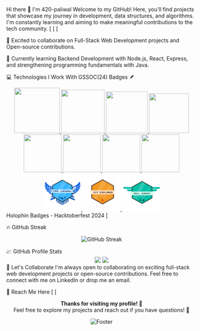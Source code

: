 Hi there 👋 I'm 420-paliwal
Welcome to my GitHub! Here, you’ll find projects that showcase my journey in development, data structures, and algorithms. I'm constantly learning and aiming to make meaningful contributions to the tech community.
[
[
[

👯 Excited to collaborate on Full-Stack Web Development projects and Open-source contributions.

🌱 Currently learning Backend Development with Node.js, React, Express, and strengthening programming fundamentals with Java.

💻 Technologies I Work With
GSSOC(24) Badges 🪶
<div style='display:flex; align-items:center; gap: 10px;' align='center'><a href="https://gssoc.girlscript.tech/leaderboard"> <img src="https://raw.githubusercontent.com/GSSoC24/Postman-Challenge/main/docs/assets/7.png" width="120px" height="120px" /> <img src="https://raw.githubusercontent.com/GSSoC24/Postman-Challenge/main/docs/assets/6.png" width="115px" height="115px" /> <img src="https://raw.githubusercontent.com/GSSoC24/Postman-Challenge/main/docs/assets/5.png" width="110px" height="110px" /> <img src="https://raw.githubusercontent.com/GSSoC24/Postman-Challenge/main/docs/assets/4.png" width="105px" height="105px" /> <img src="https://raw.githubusercontent.com/GSSoC24/Postman-Challenge/main/docs/assets/3.png" width="100px" height="100px" /> <img src="https://raw.githubusercontent.com/GSSoC24/Postman-Challenge/main/docs/assets/2.png" width="100px" height="100px" /> <img src="https://raw.githubusercontent.com/GSSoC24/Postman-Challenge/main/docs/assets/1.png" width="100px" height="100px" /> <img src="https://raw.githubusercontent.com/GSSoC24/Postman-Challenge/main/docs/assets/Postman%20White.png" width="100px" height="100px" /> <img src="https://raw.githubusercontent.com/GSSoC24/Contributor/refs/heads/main/assets/Code%20Luminary.png" width="100px" height="100px" /> <img src="https://raw.githubusercontent.com/GSSoC24/Contributor/refs/heads/main/assets/Git%20Explorer.png" width="100px" height="100px" /> <img src="https://raw.githubusercontent.com/GSSoC24/Contributor/refs/heads/main/assets/Pull%20Expert.png" width="100px" height="100px" /> </a> </div>
Holophin Badges - Hacktoberfest 2024
[

🔥 GitHub Streak
<p align="center"> <img src="https://github-readme-streak-stats.herokuapp.com/?user=420-paliwal&theme=github-dark-blue&hide_border=true" alt="GitHub Streak" /> </p>
📈 GitHub Profile Stats
<div align="center"> <img height="180em" src="https://github-profile-summary-cards.vercel.app/api/cards/profile-details?username=420-paliwal&theme=github_dark" /> <img height="180em" src="https://github-profile-summary-cards.vercel.app/api/cards/stats?username=420-paliwal&theme=github_dark" /> </div>
👯 Let's Collaborate
I'm always open to collaborating on exciting full-stack web development projects or open-source contributions. Feel free to connect with me on LinkedIn or drop me an email.

📧 Reach Me Here
[
[

<p align="center"> <b>Thanks for visiting my profile! 🌟</b><br> <span>Feel free to explore my projects and reach out if you have questions! 🚀</span> </p> <p align="center"> <img src="https://capsule-render.vercel.app/api?type=waving&color=gradient&height=60&section=footer&animation=fadeIn&fontColor=ffffff" alt="Footer" /> </p>
